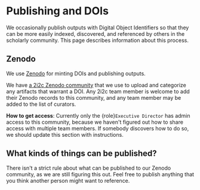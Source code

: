 # Publishing and DOIs

We occasionally publish outputs with Digital Object Identifiers so that they can be more easily indexed, discovered, and referenced by others in the scholarly community.
This page describes information about this process.

## Zenodo

We use [Zenodo](https://zenodo.org/) for minting DOIs and publishing outputs.

We have [a 2i2c Zenodo community](https://zenodo.org/communities/2i2c/) that we use to upload and categorize any artifacts that warrant a DOI.
Any 2i2c team member is welcome to add their Zenodo records to this community, and any team member may be added to the list of curators.

**How to get access**: Currently only the {role}`Executive Director` has admin access to this community, because we haven't figured out how to share access with multiple team members.
If somebody discovers how to do so, we should update this section with instructions.

## What kinds of things can be published?

There isn't a strict rule about what can be published to our Zenodo community, as we are still figuring this out.
Feel free to publish anything that you think another person might want to reference.
